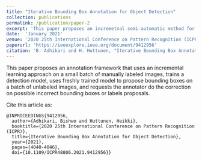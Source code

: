 ```yaml
---
title: "Iterative Bounding Box Annotation for Object Detection"
collection: publications
permalink: /publication/paper-2
excerpt: 'This paper proposes an incremetnal semi-automatic method for efficient bounding box annotation.'
date:  'January 2021' 
venue: '2020 25th International Conference on Pattern Recognition (ICPR)'
paperurl: 'https://ieeexplore.ieee.org/document/9412956'
citation: 'B. Adhikari and H. Huttunen, "Iterative Bounding Box Annotation for Object Detection", 2020 25th International Conference on Pattern Recognition (ICPR), 2021, pp. 4040-4046, doi: 10.1109/ICPR48806.2021.9412956.' 
---
```

This paper proposes an annotation framework that uses an incremental learning approach on a small batch of manually labeled images, trains a detection model, uses freshly trained model to propose bounding boxes on a batch of unlabeled images, and requests the annotator do the correction on possible incorrect bounding boxes or labels proposals.

<!-- Download arXiv version of the paper from [here](https://arxiv.org/abs/2007.00961) -->

Cite this article as:

```
@INPROCEEDINGS{9412956,
  author={Adhikari, Bishwo and Huttunen, Heikki},
  booktitle={2020 25th International Conference on Pattern Recognition (ICPR)}, 
  title={Iterative Bounding Box Annotation for Object Detection}, 
  year={2021},
  pages={4040-4046},
  doi={10.1109/ICPR48806.2021.9412956}}
 
```